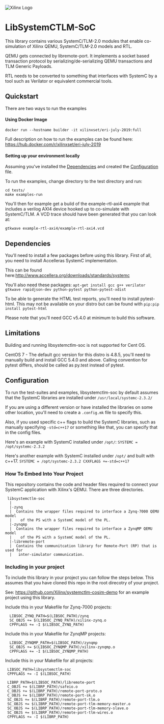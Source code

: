 ![Xilinx Logo](https://upload.wikimedia.org/wikipedia/commons/thumb/1/17/Xilinx_logo_2008.svg/320px-Xilinx_logo_2008.svg.png)

# LibSystemCTLM-SoC

This library contains various SystemC/TLM-2.0 modules that enable co-simulation of Xilinx QEMU, SystemC/TLM-2.0 models and RTL.

QEMU gets connected by libremote-port. It implements a socket based transaction protocol by serializing/de-serializing QEMU transactions and TLM Generic Payloads.

RTL needs to be converted to something that interfaces with SystemC by a tool such as Verilator or equivalent commercial tools.

## Quickstart

There are two ways to run the examples

#### Using Docker Image
`docker run --hostname builder -it xilinxset/eri-july-2019:full`

Full description on how to run the examples can be found here: https://hub.docker.com/r/xilinxset/eri-july-2019

#### Setting up your environment locally
Assuming you've installed the [Dependencies](#dependencies) and created the [Configuration](#configuration) file.

To run the examples, change directory to the test directory and run:
```
cd tests/
make examples-run

```
You'll then for example get a build of the example-rtl-axi4 example that includes a verilog AXI4 device hooked up to co-simulate with SystemC/TLM. A VCD trace should have been generated that you can look at:

`gtkwave example-rtl-axi4/example-rtl-axi4.vcd`

## Dependencies

You'll need to install a few packages before using this library. First of all, you need to install Accelleras SystemC implementation.

This can be found here:http://www.accellera.org/downloads/standards/systemc

You'll also need these packages:
`apt-get install gcc g++ verilator gtkwave rapidjson-dev python-pytest python-pytest-xdist`

To be able to generate the HTML test reports, you'll need to install pytest-html. This may not be available on your distro but can be found with `pip:pip install pytest-html`

Please note that you'll need GCC v5.4.0 at minimum to build this software.

## Limitations

Building and running libsystemctlm-soc is not supported for Cent OS.

CentOS 7 - The default gcc version for this distro is 4.8.5, you'll need to manually build and install GCC 5.4.0 and above. Calling convention for pytest differs, should be called as py.test instead of pytest.


## Configuration

To run the test-suites and examples, libsystemctlm-soc by default assumes that the SystemC libraries are installed under `/usr/local/systemc-2.3.2/`

If you are using a different version or have installed the libraries on some other location, you'll need to create a `.config.mk` file to specify this.

Also, if you used specific c++ flags to build the SystemC libraries, such as manually specifying `-std=c++17` or something like that, you can specify that in the config files.

Here's an example with SystemC installed under `/opt/`:
`SYSTEMC = /opt/systemc-2.3.2`

Here's another example with SystemC installed under `/opt/` and built with c++17.
`SYSTEMC = /opt/systemc-2.3.2
CXXFLAGS +=-std=c++17`

### How To Embed Into Your Project

This repository contains the code and header files required to connect your SystemC application with Xilinx's QEMU. There are three directories.
```
 libsystemctlm-soc
  |
  |-zynq
  |  Contains the wrapper files required to interface a Zynq-7000 QEMU model
  |    of the PS with a SystemC model of the PL.
  |-zynqmp
  |  Contains the wrapper files required to interface a ZynqMP QEMU model
  |    of the PS with a SystemC model of the PL.
  |-libremote-port
  |  Contains the communitcation library for Remote-Port (RP) that is used for
  |   inter-simulator communication.
 ```

### Including in your project

To include this library in your project you can follow the steps below. This
assumes that you have cloned this repo in the root direcotry of your project.

See: https://github.com/Xilinx/systemctlm-cosim-demo for an example project using this
library.

Include this in your Makefile for Zynq-7000 projects:
```
  LIBSOC_ZYNQ_PATH=$(LIBSOC_PATH)/zynq
  SC_OBJS += $(LIBSOC_ZYNQ_PATH)/xilinx-zynq.o
  CPPFLAGS += -I $(LIBSOC_ZYNQ_PATH)
```
Include this in your Makefile for ZynqMP projects:
```
  LIBSOC_ZYNQMP_PATH=$(LIBSOC_PATH)/zynqmp
  SC_OBJS += $(LIBSOC_ZYNQMP_PATH)/xilinx-zynqmp.o
  CPPFLAGS += -I $(LIBSOC_ZYNQMP_PATH)
```
Include this in your Makefile for all projects:
 ```
  LIBSOC_PATH=libsystemctlm-soc
  CPPFLAGS += -I $(LIBSOC_PATH)

  LIBRP_PATH=$(LIBSOC_PATH)/libremote-port
  C_OBJS += $(LIBRP_PATH)/safeio.o
  C_OBJS += $(LIBRP_PATH)/remote-port-proto.o
  C_OBJS += $(LIBRP_PATH)/remote-port-sk.o
  SC_OBJS += $(LIBRP_PATH)/remote-port-tlm.o
  SC_OBJS += $(LIBRP_PATH)/remote-port-tlm-memory-master.o
  SC_OBJS += $(LIBRP_PATH)/remote-port-tlm-memory-slave.o
  SC_OBJS += $(LIBRP_PATH)/remote-port-tlm-wires.o
  CPPFLAGS += -I $(LIBRP_PATH)
```
